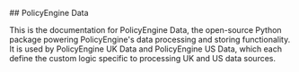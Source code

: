 ## PolicyEngine Data

This is the documentation for PolicyEngine Data, the open-source Python package powering PolicyEngine's data processing and storing functionality. It is used by PolicyEngine UK Data and PolicyEngine US Data, which each define the custom logic specific to processing UK and US data sources.
